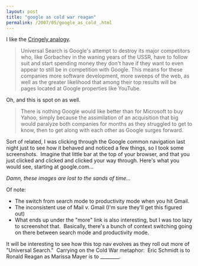 ```yaml
---
layout: post
title: "google as cold war reagan"
permalink: /2007/05/google_as_cold_.html
---
```


I like the [Cringely analogy](http://www.pbs.org/cringely/pulpit/2007/pulpit_20070518_002105.html).

> Universal Search is Google's attempt to destroy its major competitors who, like Gorbachev in the waning years of the USSR, have to follow suit and start spending money they don't have if they want to even appear to still be in competition with Google. This means for these companies more software development, more sweeps of the web, as well as the greater likelihood that among their top results will be pages located at Google properties like YouTube.

Oh, and this is spot on as well.

> There is nothing Google would like better than for Microsoft to buy Yahoo, simply because the assimilation of an acquisition that big would paralyze both companies for months as they struggled to get to know, then to get along with each other as Google surges forward.

Sort of related, I was clicking through the Google common navigation last night just to see how it behaved and noticed a few things, so I took some screenshots.  Imagine that little bar at the top of your browser, and that you just clicked and clicked and clicked your way through. Here's what you would see, starting at google.com...

*Damn, these images are lost to the sands of time...*

Of note:

*   The switch from search mode to productivity mode when you hit Gmail.
*   The inconsistent use of Mail v. Gmail (I'm sure they'll get this figured out)
*   What ends up under the "more" link is also interesting, but I was too lazy to screenshot that.  Basically, there's a bunch of context switching going on there between search mode and productivity mode.

It will be interesting to see how this top nav evolves as they roll out more of "Universal Search."  Carrying on the Cold War metaphor:  Eric Schmidt is to Ronald Reagan as Marissa Mayer is to ________.